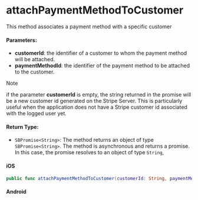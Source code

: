 # attachPaymentMethodToCustomer

This method associates a payment method with a specific customer

#### Parameters:

* **customerId**: the identifier of a customer to whom the payment method will be attached.
* **paymentMethodId**: the identifier of the payment method to be attached to the customer.

> [!NOTE]
> if the parameter **customerId** is empty, the string returned in the promise will be a new customer id generated on the Stripe Server. This is particularly useful when the application does not have a Stripe customer id associated with the logged user yet.


#### Return Type:

* ```SBPromise<String>```: The method returns an object of type ```SBPromise<String>```. The method is asynchronous and returns a promise. In this case, the promise resolves to an object of type ```String```, 
<!-- tabs:start -->

#### **iOS**

```swift
public func attachPaymentMethodToCustomer(customerId: String, paymentMethodId: String) -> SBPromise<String>
```

#### **Android**

```kotlin
```

<!-- tabs:end -->